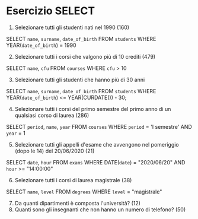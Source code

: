 Esercizio SELECT
===
1. Selezionare tutti gli studenti nati nel 1990 (160)

  SELECT `name`, `surname`, `date_of_birth`
  FROM `students`
  WHERE YEAR(`date_of_birth`) = 1990

2. Selezionare tutti i corsi che valgono più di 10 crediti (479)

  SELECT `name`, `cfu`
  FROM `courses`
  WHERE `cfu` > 10

3. Selezionare tutti gli studenti che hanno più di 30 anni

SELECT `name`, `surname`, `date_of_birth`
FROM `students`
WHERE YEAR(`date_of_birth`) <= YEAR(CURDATE()) - 30;

<!-- Trovato in documentazione, funzione base CURDATE (sottraggo 30 alla data corrente, non dovrei aggiornare ogni volta l'anno di partenza per la ricerca) -->

<!-- Alternativa, statica:

  SELECT `name`, `surname`, `date_of_birth`
  FROM `students`
  WHERE YEAR(`date_of_birth`) <= 1995

-->

4. Selezionare tutti i corsi del primo semestre del primo anno di un qualsiasi corso di
 laurea (286)

  SELECT `period`, `name`, `year`
  FROM `courses`
  WHERE `period` = 'I semestre'
  AND `year` = 1

5. Selezionare tutti gli appelli d'esame che avvengono nel pomeriggio (dopo le 14) del
 20/06/2020 (21)

  SELECT `date`, `hour`
  FROM `exams`
  WHERE DATE(`date`) = "2020/06/20"
  AND `hour` >= "14:00:00"

6. Selezionare tutti i corsi di laurea magistrale (38)

  SELECT `name`, `level`
  FROM `degrees`
  WHERE `level` = "magistrale"

7. Da quanti dipartimenti è composta l'università? (12)
8. Quanti sono gli insegnanti che non hanno un numero di telefono? (50)